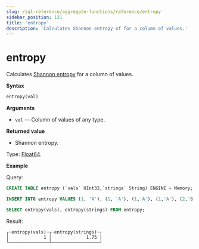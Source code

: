 ```yaml
---
slug: /sql-reference/aggregate-functions/reference/entropy
sidebar_position: 131
title: 'entropy'
description: 'Calculates Shannon entropy of for a column of values.'
---
```


# entropy

Calculates [Shannon entropy](https://en.wikipedia.org/wiki/Entropy_(information_theory)) for a column of values.

**Syntax**

``` sql
entropy(val)
```

**Arguments**

- `val` — Column of values of any type.

**Returned value**

- Shannon entropy.

Type: [Float64](../../../sql-reference/data-types/float.md).

**Example**

Query:

``` sql
CREATE TABLE entropy (`vals` UInt32,`strings` String) ENGINE = Memory;

INSERT INTO entropy VALUES (1, 'A'), (1, 'A'), (1,'A'), (1,'A'), (2,'B'), (2,'B'), (2,'C'), (2,'D');

SELECT entropy(vals), entropy(strings) FROM entropy;
```

Result:

``` text
┌─entropy(vals)─┬─entropy(strings)─┐
│             1 │             1.75 │
└───────────────┴──────────────────┘
```
